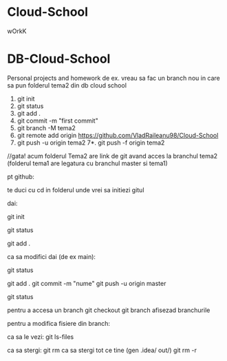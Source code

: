 # Cloud-School
wOrkK
# DB-Cloud-School
Personal projects and homework
de ex. vreau sa fac un branch nou in care sa pun folderul tema2 din db cloud school 

1. git init
2. git status 
3. git add . 
4. git commit -m "first commit"
5. git branch -M tema2
6. git remote add origin https://github.com/VladRaileanu98/Cloud-School
7. git push -u origin tema2 
7*. git push -f origin tema2

//gata! acum folderul Tema2 are link de git avand acces la branchul tema2 (folderul tema1 are legatura cu branchul master si tema1)


pt github:

te duci cu cd in folderul unde vrei sa initiezi gitul

dai:

git init

git status

git add .


ca sa modifici dai (de ex main):

git status

 git add . 
 git commit -m "nume"
 git push -u origin master

git status


pentru a accesa un branch git checkout <branchname> 
 git branch afisezad branchurile

pentru a modifica fisiere din branch: 

 ca sa le vezi:
	git ls-files

 ca sa stergi:
	git rm <filename> 
 ca sa stergi tot ce tine (gen .idea/ out/)
	git rm <filename> -r
